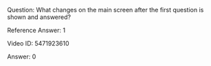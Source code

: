 Question: What changes on the main screen after the first question is shown and answered?

Reference Answer: 1

Video ID: 5471923610

Answer: 0

